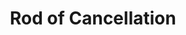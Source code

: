 ---
title: "Rod of Cancellation"

rod:
  aura: "Strong abjuration"
  casterLevel: "17th"
  prerequisites:
    feats: ["{% feat_link craft-rod %}"]
    spells: ["{% spell_link mages-disjunction %}"]
    special: []
  marketPrice: 11000
  description: |
    This dreaded rod is a bane to magic items, for its touch drains an item of all magical properties. The item touched must make a DC 23 Will save to prevent the rod from draining it. If a creature is holding it at the time, then the item can use the holder's Will save bonus in place of its own if the holder's is better. In such cases, contact is made by making a melee touch attack roll. Upon draining an item, the rod itself becomes brittle and cannot be used again. Drained items are only restorable by {% spell_link wish %} or {% spell_link miracle %}. (If a _sphere of annihilation_ and a _rod of cancellation_ negate each other, nothing can restore either of them.)
---